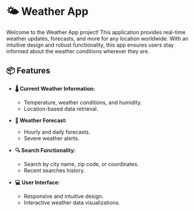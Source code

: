 # 🌤️ Weather App

Welcome to the Weather App project! This application provides real-time weather updates, forecasts, and more for any location worldwide. With an intuitive design and robust functionality, this app ensures users stay informed about the weather conditions wherever they are.

## 📦 Features

- **🌡️ Current Weather Information:**
  - Temperature, weather conditions, and humidity.
  - Location-based data retrieval.

- **📅 Weather Forecast:**
  - Hourly and daily forecasts.
  - Severe weather alerts.

- **🔍 Search Functionality:**
  - Search by city name, zip code, or coordinates.
  - Recent searches history.

- **💻 User Interface:**
  - Responsive and intuitive design.
  - Interactive weather data visualizations.

